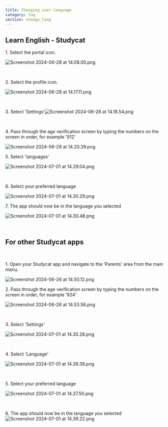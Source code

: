 ```yaml
---
title: Changing user language
category: faq
section: change_lang
---
```

## Learn English \- Studycat


1\. Select the portal icon.


![Screenshot 2024-06-28 at 14.08.00.png](https://help.studycat.com/hc/article_attachments/34476207796761)


 


2\. Select the profile icon.


![Screenshot 2024-06-28 at 14.17.11.png](https://help.studycat.com/hc/article_attachments/34476207805465)


 


3\. ​​Select 'Settings'![Screenshot 2024-06-28 at 14.18.54.png](https://help.studycat.com/hc/article_attachments/34476197946521)


 


4\. Pass through the age verification screen by typing the numbers on the screen in order, for example '912'


![Screenshot 2024-06-28 at 14.20.39.png](https://help.studycat.com/hc/article_attachments/34476207809817)


5\. Select 'languages'


![Screenshot 2024-07-01 at 14.29.04.png](https://help.studycat.com/hc/article_attachments/34476207810969)


 


6\. Select your preferred language


​![Screenshot 2024-07-01 at 14.30.29.png](https://help.studycat.com/hc/article_attachments/34476197954841)


7\. The app should now be in the language you selected


![Screenshot 2024-07-01 at 14.30.48.png](https://help.studycat.com/hc/article_attachments/34476207816729)


 


## For other Studycat apps


 


1\. Open your Studycat app and navigate to the 'Parents' area from the main menu.


![Screenshot 2024-06-26 at 14.50.12.png](https://help.studycat.com/hc/article_attachments/34476197959449)


2\. Pass through the age verification screen by typing the numbers on the screen in order, for example '924'


![Screenshot 2024-06-26 at 14.53.58.png](https://help.studycat.com/hc/article_attachments/34476197961241)


 


3\. Select 'Settings'


![Screenshot 2024-07-01 at 14.35.28.png](https://help.studycat.com/hc/article_attachments/34476207824025)


 


4\. Select 'Language'


![Screenshot 2024-07-01 at 14.36.38.png](https://help.studycat.com/hc/article_attachments/34476207825689)


 


5\. Select your preferred language


![Screenshot 2024-07-01 at 14.37.50.png](https://help.studycat.com/hc/article_attachments/34476207831705)


 


6\. The app should now be in the language you selected![Screenshot 2024-07-01 at 14.39.22.png](https://help.studycat.com/hc/article_attachments/34476197982617)


 

